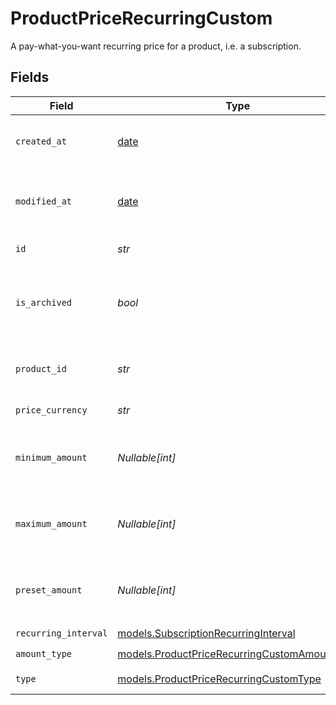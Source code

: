 # ProductPriceRecurringCustom

A pay-what-you-want recurring price for a product, i.e. a subscription.


## Fields

| Field                                                                                              | Type                                                                                               | Required                                                                                           | Description                                                                                        |
| -------------------------------------------------------------------------------------------------- | -------------------------------------------------------------------------------------------------- | -------------------------------------------------------------------------------------------------- | -------------------------------------------------------------------------------------------------- |
| `created_at`                                                                                       | [date](https://docs.python.org/3/library/datetime.html#date-objects)                               | :heavy_check_mark:                                                                                 | Creation timestamp of the object.                                                                  |
| `modified_at`                                                                                      | [date](https://docs.python.org/3/library/datetime.html#date-objects)                               | :heavy_check_mark:                                                                                 | Last modification timestamp of the object.                                                         |
| `id`                                                                                               | *str*                                                                                              | :heavy_check_mark:                                                                                 | The ID of the price.                                                                               |
| `is_archived`                                                                                      | *bool*                                                                                             | :heavy_check_mark:                                                                                 | Whether the price is archived and no longer available.                                             |
| `product_id`                                                                                       | *str*                                                                                              | :heavy_check_mark:                                                                                 | The ID of the product owning the price.                                                            |
| `price_currency`                                                                                   | *str*                                                                                              | :heavy_check_mark:                                                                                 | The currency.                                                                                      |
| `minimum_amount`                                                                                   | *Nullable[int]*                                                                                    | :heavy_check_mark:                                                                                 | The minimum amount the customer can pay.                                                           |
| `maximum_amount`                                                                                   | *Nullable[int]*                                                                                    | :heavy_check_mark:                                                                                 | The maximum amount the customer can pay.                                                           |
| `preset_amount`                                                                                    | *Nullable[int]*                                                                                    | :heavy_check_mark:                                                                                 | The initial amount shown to the customer.                                                          |
| `recurring_interval`                                                                               | [models.SubscriptionRecurringInterval](../models/subscriptionrecurringinterval.md)                 | :heavy_check_mark:                                                                                 | N/A                                                                                                |
| `amount_type`                                                                                      | [models.ProductPriceRecurringCustomAmountType](../models/productpricerecurringcustomamounttype.md) | :heavy_check_mark:                                                                                 | N/A                                                                                                |
| `type`                                                                                             | [models.ProductPriceRecurringCustomType](../models/productpricerecurringcustomtype.md)             | :heavy_check_mark:                                                                                 | The type of the price.                                                                             |